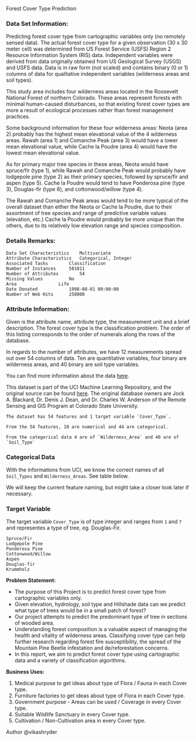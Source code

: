 Forest Cover Type Prediction


### Data Set Information:

Predicting forest cover type from cartographic variables only (no remotely sensed data). The actual forest cover type for a given observation (30 x 30 meter cell) was determined from US Forest Service (USFS) Region 2 Resource Information System (RIS) data. Independent variables were derived from data originally obtained from US Geological Survey (USGS) and USFS data. Data is in raw form (not scaled) and contains binary (0 or 1) columns of data for qualitative independent variables (wilderness areas and soil types).

This study area includes four wilderness areas located in the Roosevelt National Forest of northern Colorado. These areas represent forests with minimal human-caused disturbances, so that existing forest cover types are more a result of ecological processes rather than forest management practices.

Some background information for these four wilderness areas: Neota (area 2) probably has the highest mean elevational value of the 4 wilderness areas. Rawah (area 1) and Comanche Peak (area 3) would have a lower mean elevational value, while Cache la Poudre (area 4) would have the lowest mean elevational value.

As for primary major tree species in these areas, Neota would have spruce/fir (type 1), while Rawah and Comanche Peak would probably have lodgepole pine (type 2) as their primary species, followed by spruce/fir and aspen (type 5). Cache la Poudre would tend to have Ponderosa pine (type 3), Douglas-fir (type 6), and cottonwood/willow (type 4).

The Rawah and Comanche Peak areas would tend to be more typical of the overall dataset than either the Neota or Cache la Poudre, due to their assortment of tree species and range of predictive variable values (elevation, etc.) Cache la Poudre would probably be more unique than the others, due to its relatively low elevation range and species composition.


### Details Remarks:

	Data Set Characteristics	Multivariate
	Attribute Characteristics	Categorical, Integer
	Associated Tasks		Classification
	Number of Instances		581011
	Number of Attributes		54
	Missing Values			No
	Area				Life
	Date Donated			1998-08-01 00:00:00
	Number of Web Hits		258008


### Attribute Information:

Given is the attribute name, attribute type, the measurement unit and a brief description. The forest cover type is the classification problem. The order of this listing corresponds to the order of numerals along the rows of the database. 

In regards to the number of attributes, we have 12 measurements spread out over 54 columns of data. Ten are quantitative variables, four binary are wilderness areas, and 40 binary are soil type variables.

You can find more information about the data [here](https://archive.ics.uci.edu/ml/machine-learning-databases/covtype/covtype.info).

This dataset is part of the UCI Machine Learning Repository, and the original source can be found [here](https://archive.ics.uci.edu/ml/datasets/Covertype). The original database owners are Jock A. Blackard, Dr. Denis J. Dean, and Dr. Charles W. Anderson of the Remote Sensing and GIS Program at Colorado State University.

	The dataset has 54 features and 1 target variable `Cover_Type`.
	
	From the 54 features, 10 are numerical and 44 are categorical.
	
	From the categorical data 4 are of `Wilderness_Area` and 40 are of `Soil_Type`

### Categorical Data

With the informations from UCI, we know the correct names of all `Soil_Types` and `Wilderness_Areas`. See table below.

We will keep the current feature naming, but might take a closer look later if necessary.

### Target Variable

The target variable `Cover_Type` is of type integer and ranges from `1` and `7` and representes a type of tree, eg. Douglas-Fir.

	Spruce/Fir
	Lodgepole Pine
	Ponderosa Pine
	Cottonwood/Willow
	Aspen
	Douglas-fir
	Krummholz


**Problem Statement:**
* The purpose of this Project is to predict forest cover type from cartographic variables only.
* Given elevation, hydrology, soil type and Hillshade data can we predict what type of trees would be in a small patch of forest?
* Our project attempts to predict the predominant type of tree in sections of wooded area. 
* Understanding forest composition is a valuable aspect of managing the health and vitality of wilderness areas. Classifying cover type can help further research regarding forest fire susceptibility, the spread of the Mountain Pine Beetle infestation and de/reforestation concerns.
* In this report, we aim to predict forest cover type using cartographic data and a variety of classification algorithms.


**Business Uses:** 
1. Medical purpose to get ideas about type of Flora / Fauna in each Cover type.
2. Furniture factories to get ideas about type of Flora in each Cover type.
3. Government purpose - Areas can be used / Coverage in every Cover type.
4. Suitable Wildlife Sanctuary in every Cover type.
5. Cultivation / Non-Cultivation area in every Cover type.

Author @vikashryder